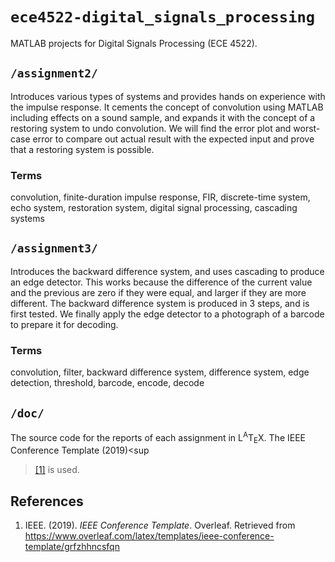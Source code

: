# `ece4522-digital_signals_processing`
MATLAB projects for Digital Signals Processing (ECE 4522).

## <a name='assignment2'></a> `/assignment2/`

Introduces various types of systems and provides hands on experience
with the impulse response. It cements the concept of convolution using
MATLAB including effects on a sound sample, and expands it with the
concept of a restoring system to undo convolution. We will find the
error plot and worst-case error to compare out actual result with the
expected input and prove that a restoring system is possible.

### <a name='assignment2-terms'></a> Terms

convolution, finite-duration impulse response, FIR, discrete-time
system, echo system, restoration system, digital signal processing,
cascading systems

## <a name='assignment3'></a> `/assignment3/`

Introduces the backward difference system, and uses cascading to
produce an edge detector. This works because the difference of the
current value and the previous are zero if they were equal, and larger
if they are more different. The backward difference system is produced
in 3 steps, and is first tested. We finally apply the edge detector to
a photograph of a barcode to prepare it for decoding.

### <a name='assignment3-terms'></a> Terms

convolution, filter, backward difference system, difference system,
edge detection, threshold, barcode, encode, decode

## <a name='doc'></a> `/doc/`

The source code for the reports of each assignment in
L<sup>A</sup>T<sub>E</sub>X. The IEEE Conference Template (2019)<sup
>[[1]](#references)</sup> is used.

## <a name='references'></a> References

1. IEEE. (2019). *IEEE Conference Template*. Overleaf. Retrieved from
<https://www.overleaf.com/latex/templates/ieee-conference-template/grfzhhncsfqn>

